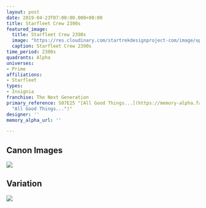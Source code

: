 ```yaml
---
layout: post
date: 2019-04-23T07:00:00.000+00:00
title: Starfleet Crew 2390s
featured_image:
  title: Starfleet Crew 2390s
  image: "https://res.cloudinary.com/startrekdesignproject-com/image/upload/v1556034797/StarfleetCrew2390s.png"
  caption: Starfleet Crew 2390s
time_period: 2300s
quadrants: Alpha
universes:
- Prime
affiliations:
- Starfleet
types:
- Insignia
franchise: The Next Generation
primary_reference: S07E25 "[All Good Things...](https://memory-alpha.fandom.com/wiki/All_Good_Things...
  "All Good Things...")"
designer: ''
memory_alpha_url: ''

---
```

## Canon Images

![](https://res.cloudinary.com/startrekdesignproject-com/image/upload/v1556034797/StarfleetCrew2390s2.jpg)

## Variation

![](https://res.cloudinary.com/startrekdesignproject-com/image/upload/v1556034797/StarfleetCrew2390s1.jpg)